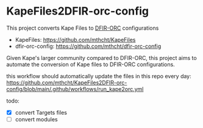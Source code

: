 # KapeFiles2DFIR-orc-config
 This project converts Kape Files to [DFIR-ORC](https://github.com/DFIR-ORC) configurations

- KapeFiles: https://github.com/mthcht/KapeFiles
- dfir-orc-config: https://github.com/mthcht/dfir-orc-config

Given Kape's larger community compared to DFIR-ORC, this project aims to automate the conversion of Kape files to DFIR-ORC configurations.

this workflow should automatically update the files in this repo every day: https://github.com/mthcht/KapeFiles2DFIR-orc-config/blob/main/.github/workflows/run_kape2orc.yml

todo:
- [x] convert Targets files
- [ ] convert modules
